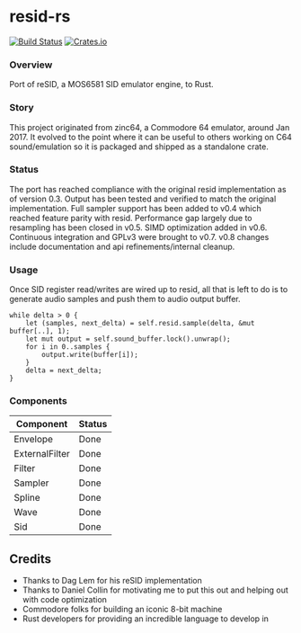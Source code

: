 # resid-rs

[![Build Status](https://travis-ci.org/digitalstreamio/resid-rs.svg?branch=master)](https://travis-ci.org/digitalstreamio/resid-rs)
[![Crates.io](https://img.shields.io/crates/v/resid-rs.svg?maxAge=2592000)](https://crates.io/crates/resid-rs)

### Overview

Port of reSID, a MOS6581 SID emulator engine, to Rust.

### Story

This project originated from zinc64, a Commodore 64 emulator, around Jan 2017.
It evolved to the point where it can be useful to others working on C64 sound/emulation
so it is packaged and shipped as a standalone crate.

### Status

The port has reached compliance with the original resid implementation as of version 0.3.
Output has been tested and verified to match the original implementation.
Full sampler support has been added to v0.4 which reached feature parity
with resid. Performance gap largely due to resampling has been closed in v0.5.
SIMD optimization added in v0.6. Continuous integration and GPLv3 were brought to v0.7.
v0.8 changes include documentation and api refinements/internal cleanup.

### Usage

Once SID register read/writes are wired up to resid, all that is left to do
is to generate audio samples and push them to audio output buffer.

    while delta > 0 {
        let (samples, next_delta) = self.resid.sample(delta, &mut buffer[..], 1);
        let mut output = self.sound_buffer.lock().unwrap();
        for i in 0..samples {
            output.write(buffer[i]);
        }
        delta = next_delta;
    }

### Components

| Component         | Status      |
|-------------------|-------------|
| Envelope          | Done        |
| ExternalFilter    | Done        |
| Filter            | Done        |
| Sampler           | Done        |
| Spline            | Done        |
| Wave              | Done        |
| Sid               | Done        |

## Credits

- Thanks to Dag Lem for his reSID implementation
- Thanks to Daniel Collin for motivating me to put this out and helping out with code optimization
- Commodore folks for building an iconic 8-bit machine
- Rust developers for providing an incredible language to develop in
